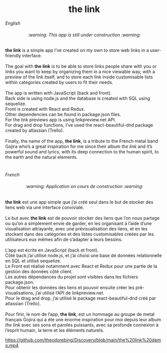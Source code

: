 <h1 align="center">the link</h1>

<em>English</em>

<h6 align="center">:warning: This app is still under construction :warning:</h6>

<strong>the link</strong> is a simple app I’ve created on my own to store web links in a user-friendly interface.
<br>
<br>
The goal with <strong>the link</strong> is to be able to store links people share with you or links you want to keep by organizing them in a nice viewable way, with a preview of the link itself, and to store each link inside customisable lists within categories created by users to fit their needs.
<br>
<br>
The app is written with JavaScript (back and front).
<br>
Back side is using node.js and the database is created with SQL using sequelize.
<br>
Front is created with React and Redux.
<br>
Other dependencies can be found in package.json files.
<br>
For the link previews app is using linkpreview.net API.
<br>
For drag and drop functions, I’ve used the react-beautiful-dnd package created by atlassian (Trello).
<br>
<br>
Finally, the name of the app, <strong>the link</strong>, is a tribute to the French metal band Gojira who’s a great inspiration for me since their album <em>the link</em> and it’s powerful sound and lyrics, with its deep connection to the human spirit, to the earth and the natural elements.

<h1 align="center"> </h1>


<em>French</em>

<h6 align="center">:warning: Application en cours de construction :warning:</h6>

<strong>the link</strong> est une app simple que j’ai créé seul dans le but de stocker des liens web via une interface conviviale.
<br>
<br>
Le but avec <strong>the link</strong> est de pouvoir stocker des liens que l’on nous partage ou qu’on a simplement envie de garder, en les organisant à l’aide d’une visualisation attrayante, avec une prévisualisation des liens, et en les stockant dans des catégories et des listes customisables créées par les utilisateurs eux mêmes afin de s’adapter à leurs besoins. 
<br>
<br>
L’app est écrite en JavaScript (back et front).
<br>
Côté back j’ai utilisé node.js, et j’ai choisi une base de données relationnelle en SQL et utilisé sequelize.
<br>
Le Front est réalisé notamment avec React et Redux pour une partie de la gestion des données côté client.
<br>
Les autres dépendances du projet sont visibles dans les fichiers package.json.
<br>
Pour obtenir les données des liens et pouvoir ensuite créer les pré-visualisations, j’ai utilisé l’API de linkpreview.net. 
<br>
Pour le drag and drop, j’ai utilisé le package react-beautiful-dnd créé par atlassian (Trello).
<br>
<br>
Pour finir, le nom de l’app, <strong>the link</strong>, est un hommage au groupe de metal français Gojira qui a été une énorme inspiration pour moi depuis leur album <em>the link</em> avec ses sons et paroles puissants, avec sa profonde connexion à l’esprit humain, la terre et les éléments naturels.


https://github.com/theodorebing/Discovery/blob/main/the%20link%20demo.mp4
